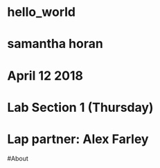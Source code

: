 # hello_world
# samantha horan
# April 12 2018
# Lab Section 1 (Thursday)
# Lap partner: Alex Farley


#About

